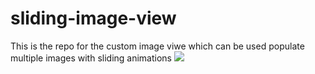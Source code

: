 # sliding-image-view
This is the repo for the custom image viwe which can be used populate multiple images with sliding animations
[![](https://jitpack.io/v/initted/sliding-image-view.svg)](https://jitpack.io/#initted/sliding-image-view)
